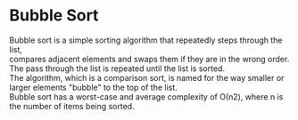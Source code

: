 # Bubble Sort  
Bubble sort is a simple sorting algorithm that repeatedly steps through the list,   
compares adjacent elements and swaps them if they are in the wrong order.   
The pass through the list is repeated until the list is sorted.   
The algorithm, which is a comparison sort, is named for the way smaller or larger elements "bubble" to the top of the list.   
Bubble sort has a worst-case and average complexity of О(n2), where n is the number of items being sorted.  
